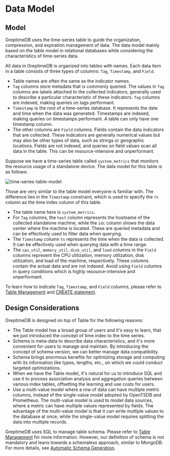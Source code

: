 # Data Model

## Model

GreptimeDB uses the time-series table to guide the organization, compression, and expiration management of data.
The data model mainly based on the table model in relational databases while considering the characteristics of time-series data.

All data in GreptimeDB is organized into tables with names. Each data item in a table consists of three types of columns: `Tag`, `Timestamp`, and `Field`.

- Table names are often the same as the indicator names.
- `Tag` columns store metadata that is commonly queried.
  The values in `Tag` columns are labels attached to the collected indicators,
  generally used to describe a particular characteristic of these indicators.
  `Tag` columns are indexed, making queries on tags performant.
- `Timestamp` is the root of a time-series database.
  It represents the date and time when the data was generated.
  Timestamps are indexed, making queries on timestamps performant.
  A table can only have one timestamp column.
- The other columns are `Field` columns.
  Fields contain the data indicators that are collected.
  These indicators are generally numerical values
  but may also be other types of data, such as strings or geographic locations.
  Fields are not indexed,
  and queries on field values scan all data in the table.
  This can be resource-intensive and unperformant.

Suppose we have a time-series table called `system_metrics` that monitors the resource usage of a standalone device. The data model for this table is as follows:

![time-series-table-model](/time-series-data-model.drawio.svg)

Those are very similar to the table model everyone is familiar with. The difference lies in the `Timestamp` constraint, which is used to specify the `ts` column as the time index column of this table.

- The table name here is `system_metrics`.
- For `Tag` columns, the `host` column represents the hostname of the collected standalone machine,
  while the `idc` column shows the data center where the machine is located.
  These are queried metadata and can be effectively used to filter data when querying.
- The `Timestamp` column `ts` represents the time when the data is collected.
  It can be effectively used when querying data with a time range.
- The `cpu_util`, `memory_util`, `disk_util`, and `load` columns in the `Field` columns represent
  the CPU utilization, memory utilization, disk utilization, and load of the machine, respectively.
  These columns contain the actual data and are not indexed. Avoid using `Field` columns in query conditions
  which is highly resource-intensive and unperformant.

To learn how to indicate `Tag`, `Timestamp`, and `Field` columns, please refer to [Table Management](../table-management.md#create-table) and [CREATE statement](/reference/sql/create.md).

## Design Considerations

GreptimeDB is designed on top of Table for the following reasons:

- The Table model has a broad group of users and it's easy to learn, that we just introduced the concept of time index to the time series.
- Schema is meta-data to describe data characteristics, and it's more convenient for users to manage and maintain. By introducing the concept of schema version, we can better manage data compatibility.
- Schema brings enormous benefits for optimizing storage and computing with its information like types, lengths, etc., on which we could conduct targeted optimizations.
- When we have the Table model, it's natural for us to introduce SQL and use it to process association analysis and aggregation queries between various index tables, offsetting the learning and use costs for users.
- Use a multi-value model where a row of data can have multiple metric columns,
  instead of the single-value model adopted by OpenTSDB and Prometheus.
  The multi-value model is used to model data sources, where a metric can have multiple values represented by fields.
  The advantage of the multi-value model is that it can write multiple values to the database at once,
  while the single-value model requires splitting the data into multiple records.

GreptimeDB uses SQL to manage table schema. Please refer to [Table Management](../table-management.md) for more information. However, our definition of schema is not mandatory and leans towards a schemaless approach, similar to MongoDB. For more details, see [Automatic Schema Generation](../write-data/overview.md#automatic-schema-generation).
